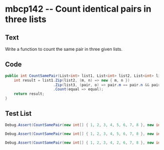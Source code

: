 # mbcp142 -- Count identical pairs in three lists

## Text

Write a function to count the same pair in three given lists.

## Code

```csharp
public int CountSamePair(List<int> list1, List<int> list2, List<int> list3) {
    int result = list1.Zip(list2, (m, n) => new { m, n })
                      .Zip(list3, (pair, o) => pair.m == pair.n && pair.m == o)
                      .Count(equal => equal);
    return result;
}
```

## Test List

```csharp
Debug.Assert(CountSamePair(new int[] { 1, 2, 3, 4, 5, 6, 7, 8 }, new int[] { 2, 2, 3, 1, 2, 6, 7, 9 }, new int[] { 2, 1, 3, 1, 2, 6, 7, 9 }) == 3);
```

```csharp
Debug.Assert(CountSamePair(new int[] { 1, 2, 3, 4, 5, 6, 7, 8 }, new int[] { 2, 2, 3, 1, 2, 6, 7, 8 }, new int[] { 2, 1, 3, 1, 2, 6, 7, 8 }) == 4);
```

```csharp
Debug.Assert(CountSamePair(new int[] { 1, 2, 3, 4, 2, 6, 7, 8 }, new int[] { 2, 2, 3, 1, 2, 6, 7, 8 }, new int[] { 2, 1, 3, 1, 2, 6, 7, 8 }) == 5);
```
